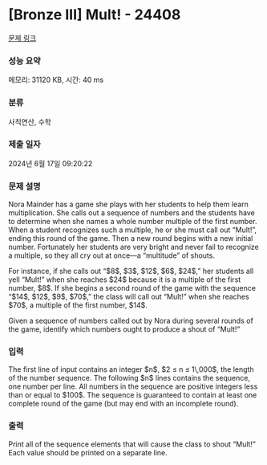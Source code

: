 # [Bronze III] Mult! - 24408 

[문제 링크](https://www.acmicpc.net/problem/24408) 

### 성능 요약

메모리: 31120 KB, 시간: 40 ms

### 분류

사칙연산, 수학

### 제출 일자

2024년 6월 17일 09:20:22

### 문제 설명

<p>Nora Mainder has a game she plays with her students to help them learn multiplication. She calls out a sequence of numbers and the students have to determine when she names a whole number multiple of the first number. When a student recognizes such a multiple, he or she must call out “Mult!”, ending this round of the game. Then a new round begins with a new initial number. Fortunately her students are very bright and never fail to recognize a multiple, so they all cry out at once—a “multitude” of shouts.</p>

<p>For instance, if she calls out “$8$, $3$, $12$, $6$, $24$,” her students all yell “Mult!” when she reaches $24$ because it is a multiple of the first number, $8$. If she begins a second round of the game with the sequence “$14$, $12$, $9$, $70$,” the class will call out “Mult!” when she reaches $70$, a multiple of the first number, $14$.</p>

<p>Given a sequence of numbers called out by Nora during several rounds of the game, identify which numbers ought to produce a shout of “Mult!”</p>

### 입력 

 <p>The first line of input contains an integer $n$, $2 ≤ n ≤ 1\,000$, the length of the number sequence. The following $n$ lines contains the sequence, one number per line. All numbers in the sequence are positive integers less than or equal to $100$. The sequence is guaranteed to contain at least one complete round of the game (but may end with an incomplete round).</p>

### 출력 

 <p>Print all of the sequence elements that will cause the class to shout “Mult!” Each value should be printed on a separate line.</p>

